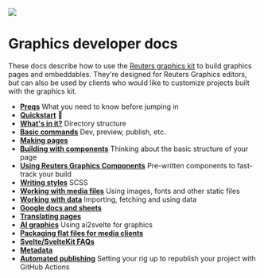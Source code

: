 ![](https://graphics.thomsonreuters.com/style-assets/images/logos/reuters-graphics-logo/svg/graphics-logo-color-dark.svg)

# Graphics developer docs

These docs describe how to use the [Reuters graphics kit](https://github.com/reuters-graphics/bluprint_graphics-kit) to build graphics pages and embeddables. They're designed for Reuters Graphics editors, but can also be used by clients who would like to customize projects built with the graphics kit.

- **[Preqs](prerequisites.md)** What you need to know before jumping in
- **[Quickstart](quickstart.md)** 🚀
- **[What's in it?](directory.md)** Directory structure
- **[Basic commands](commands.md)** Dev, preview, publish, etc.
- **[Making pages](pages.md)**
- **[Building with components](components.md)** Thinking about the basic structure of your page
- **[Using Reuters Graphics Components](graphics-components.md)** Pre-written components to fast-track your build
- **[Writing styles](styles.md)** SCSS
- **[Working with media files](media.md)** Using images, fonts and other static files
- **[Working with data](data.md)** Importing, fetching and using data
- **[Google docs and sheets](google-docs-and-sheets.md)**
- **[Translating pages](translation.md)**
- **[AI graphics](ai.md)** Using ai2svelte for graphics
- **[Packaging flat files for media clients](flats.md)**
- **[Svelte/SvelteKit FAQs](svelte-faqs.md)**
- **[Metadata](metadata.md)**
- **[Automated publishing](automated-publishing.md)** Setting your rig up to republish your project with GitHub Actions
